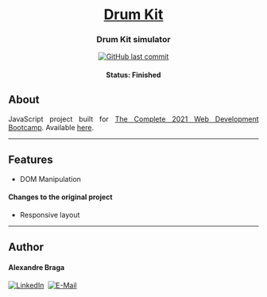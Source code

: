 <h1 align="center">
  <a href="https://alexbraga.github.io/Drum-Kit/">Drum Kit</a>
</h1>

<h3 align="center">
    Drum Kit simulator
</h3>

<p align="center">
  <a href="https://github.com/alexbraga/Drum-Kit/commits/master"><img alt="GitHub last commit" src="https://img.shields.io/github/last-commit/alexbraga/Drum-Kit"></a>
</p>

<h4 align="center">
	 Status: Finished
</h4>

## About

<p align="justify">JavaScript project built for <a href="https://www.udemy.com/course/the-complete-web-development-bootcamp/">The Complete 2021 Web Development Bootcamp</a>. Available <a href="https://alexbraga.github.io/Drum-Kit/">here</a>.</p>

---

## Features

- DOM Manipulation

#### Changes to the original project

- Responsive layout

---

## Author

<h4>Alexandre Braga</h4>

<div>
<a href="https://www.linkedin.com/in/alexgbraga/" target="_blank"><img src="https://img.shields.io/badge/-LinkedIn-blue?style=for-the-badge&logo=Linkedin&logoColor=white" alt="LinkedIn"></a>&nbsp;
<a href="mailto:contato@alexbraga.com.br" target="_blank"><img src="https://img.shields.io/badge/-email-c14438?style=for-the-badge&logo=Gmail&logoColor=white" alt="E-Mail"></a>
</div>
